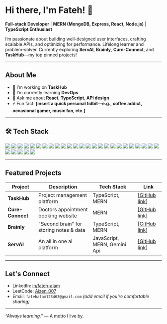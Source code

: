 # Hi there, I'm Fateh! 👋

**Full-stack Developer** | **MERN (MongoDB, Express, React, Node.js)** | **TypeScript Enthusiast**

I’m passionate about building well-designed user interfaces, crafting scalable APIs, and optimizing for performance. Lifelong learner and problem-solver. Currently exploring **ServAI**, **Brainly**, **Cure-Connect**, and **TaskHub**—my top pinned projects!

---

##  About Me
- 🔭 I’m working on **TaskHub**
- 🌱 I’m currently learning **DevOps**
- 💬 Ask me about **React**, **TypeScript**, **API design**
- ⚡ Fun fact: **[insert a quick personal tidbit—e.g., coffee addict, occasional gamer, music fan, etc.]**

---

## 🛠 Tech Stack

<p align="left">
  <!-- Languages -->
  <img src="https://img.shields.io/badge/C-00599C?style=for-the-badge&logo=c&logoColor=white" />
  <img src="https://img.shields.io/badge/C++-00599C?style=for-the-badge&logo=c%2B%2B&logoColor=white" />
  <img src="https://img.shields.io/badge/CSS3-1572B6?style=for-the-badge&logo=css3&logoColor=white" />
  <img src="https://img.shields.io/badge/HTML5-E34F26?style=for-the-badge&logo=html5&logoColor=white" />
  <img src="https://img.shields.io/badge/Java-007396?style=for-the-badge&logo=java&logoColor=white" />
  <img src="https://img.shields.io/badge/JavaScript-F7DF1E?style=for-the-badge&logo=javascript&logoColor=black" />
  <img src="https://img.shields.io/badge/LaTeX-008080?style=for-the-badge&logo=latex&logoColor=white" />
  <img src="https://img.shields.io/badge/Python-3776AB?style=for-the-badge&logo=python&logoColor=white" />
  <img src="https://img.shields.io/badge/AWS-FF9900?style=for-the-badge&logo=amazonaws&logoColor=white" />

  <!-- Tools & Platforms -->
  <img src="https://img.shields.io/badge/Google%20Cloud-4285F4?style=for-the-badge&logo=googlecloud&logoColor=white" />
  <img src="https://img.shields.io/badge/Vercel-000000?style=for-the-badge&logo=vercel&logoColor=white" />
  <img src="https://img.shields.io/badge/Anaconda-44A833?style=for-the-badge&logo=anaconda&logoColor=white" />
  <img src="https://img.shields.io/badge/Bootstrap-7952B3?style=for-the-badge&logo=bootstrap&logoColor=white" />
  <img src="https://img.shields.io/badge/Context--API-000000?style=for-the-badge&logo=react&logoColor=61DAFB" />
  <img src="https://img.shields.io/badge/Django-092E20?style=for-the-badge&logo=django&logoColor=white" />
  <img src="https://img.shields.io/badge/Nodemon-76D04B?style=for-the-badge&logo=nodemon&logoColor=white" />

  <!-- Frameworks & Libraries -->
  <img src="https://img.shields.io/badge/OpenCV-5C3EE8?style=for-the-badge&logo=opencv&logoColor=white" />
  <img src="https://img.shields.io/badge/React-20232A?style=for-the-badge&logo=react&logoColor=61DAFB" />
  <img src="https://img.shields.io/badge/React%20Router-CA4245?style=for-the-badge&logo=react-router&logoColor=white" />
  <img src="https://img.shields.io/badge/React%20Hook%20Form-EC5990?style=for-the-badge&logo=reacthookform&logoColor=white" />
  <img src="https://img.shields.io/badge/Socket.io-010101?style=for-the-badge&logo=socketdotio&logoColor=white" />
  <img src="https://img.shields.io/badge/TailwindCSS-38B2AC?style=for-the-badge&logo=tailwindcss&logoColor=white" />
  <img src="https://img.shields.io/badge/Vite-646CFF?style=for-the-badge&logo=vite&logoColor=white" />

  <!-- Databases -->
  <img src="https://img.shields.io/badge/MongoDB-4EA94B?style=for-the-badge&logo=mongodb&logoColor=white" />
  <img src="https://img.shields.io/badge/MySQL-4479A1?style=for-the-badge&logo=mysql&logoColor=white" />
  <img src="https://img.shields.io/badge/SQLite-003B57?style=for-the-badge&logo=sqlite&logoColor=white" />

  <!-- Design & Collaboration -->
  <img src="https://img.shields.io/badge/Figma-F24E1E?style=for-the-badge&logo=figma&logoColor=white" />
  <img src="https://img.shields.io/badge/GitHub-181717?style=for-the-badge&logo=github&logoColor=white" />
  <img src="https://img.shields.io/badge/Git-F05032?style=for-the-badge&logo=git&logoColor=white" />
  <img src="https://img.shields.io/badge/Trello-0052CC?style=for-the-badge&logo=trello&logoColor=white" />
</p>


---
##  Featured Projects

| Project         | Description                                    | Tech Stack      | Link                         |
|----------------|------------------------------------------------|------------------|------------------------------|
| **TaskHub**     | Project management platform                    | TypeScript, MERN | [[GitHub link]](https://github.com/fateh0007/TaskHub)                |
| **Cure-Connect**| Doctors appointment booking website             | MERN             | [[GitHub link]](https://github.com/fateh0007/Cure-Connect-Appointment-app)                |
| **Brainly**     | "Second brain" for storing notes & data         | TypeScript, MERN | [[GitHub link]    ](https://github.com/fateh0007/Brainly)            |
| **ServAI**      | An all in one ai platform                       | JavaScript, MERN, Gemini Api | [[GitHub link]      ](https://github.com/fateh0007/Serv-Ai)          |

---

##  Let's Connect
- LinkedIn: [in/fateh-alam](https://www.linkedin.com/in/fateh-alam)
- LeetCode: [Aizen_007](https://leetcode.com/u/Aizen_007/)
- Email: `fatehalam123463@gmail.com` *(add email if you're comfortable sharing)*

---

*“Always learning.”* — A motto I live by.

